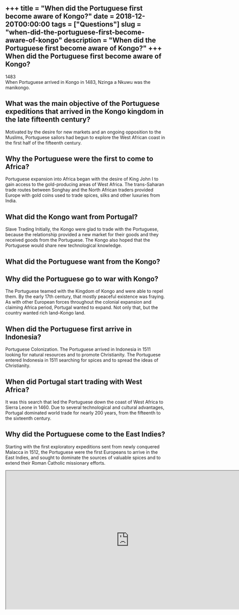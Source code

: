 +++
title = "When did the Portuguese first become aware of Kongo?"
date = 2018-12-20T00:00:00
tags = ["Questions"]
slug = "when-did-the-portuguese-first-become-aware-of-kongo"
description = "When did the Portuguese first become aware of Kongo?"
+++
When did the Portuguese first become aware of Kongo?
----------------------------------------------------

1483  
When Portuguese arrived in Kongo in 1483, Nzinga a Nkuwu was the manikongo.

What was the main objective of the Portuguese expeditions that arrived in the Kongo kingdom in the late fifteenth century?
--------------------------------------------------------------------------------------------------------------------------

Motivated by the desire for new markets and an ongoing opposition to the Muslims, Portuguese sailors had begun to explore the West African coast in the first half of the fifteenth century.

Why the Portuguese were the first to come to Africa?
----------------------------------------------------

Portuguese expansion into Africa began with the desire of King John I to gain access to the gold-producing areas of West Africa. The trans-Saharan trade routes between Songhay and the North African traders provided Europe with gold coins used to trade spices, silks and other luxuries from India.

What did the Kongo want from Portugal?
--------------------------------------

Slave Trading Initially, the Kongo were glad to trade with the Portuguese, because the relationship provided a new market for their goods and they received goods from the Portuguese. The Kongo also hoped that the Portuguese would share new technological knowledge.

What did the Portuguese want from the Kongo?
--------------------------------------------

Why did the Portuguese go to war with Kongo?
--------------------------------------------

The Portuguese teamed with the Kingdom of Kongo and were able to repel them. By the early 17th century, that mostly peaceful existence was fraying. As with other European forces throughout the colonial expansion and claiming Africa period, Portugal wanted to expand. Not only that, but the country wanted rich land–Kongo land.

When did the Portuguese first arrive in Indonesia?
--------------------------------------------------

Portuguese Colonization. The Portuguese arrived in Indonesia in 1511 looking for natural resources and to promote Christianity. The Portuguese entered Indonesia in 1511 searching for spices and to spread the ideas of Christianity.

When did Portugal start trading with West Africa?
-------------------------------------------------

It was this search that led the Portuguese down the coast of West Africa to Sierra Leone in 1460. Due to several technological and cultural advantages, Portugal dominated world trade for nearly 200 years, from the fifteenth to the sixteenth century.

Why did the Portuguese come to the East Indies?
-----------------------------------------------

Starting with the first exploratory expeditions sent from newly conquered Malacca in 1512, the Portuguese were the first Europeans to arrive in the East Indies, and sought to dominate the sources of valuable spices and to extend their Roman Catholic missionary efforts.

<iframe allow="accelerometer; autoplay; clipboard-write; encrypted-media; gyroscope; picture-in-picture" allowfullscreen="" class="__youtube_prefs__  epyt-is-override  no-lazyload" data-no-lazy="1" data-origheight="433" data-origwidth="770" data-skipgform_ajax_framebjll="" height="433" id="_ytid_59512" loading="lazy" src="https://www.youtube.com/embed/xi170nF-lPs?enablejsapi=1&autoplay=0&cc_load_policy=0&cc_lang_pref=&iv_load_policy=1&loop=0&modestbranding=0&rel=1&fs=1&playsinline=0&autohide=2&theme=dark&color=red&controls=1&" title="YouTube player" width="770"></iframe>